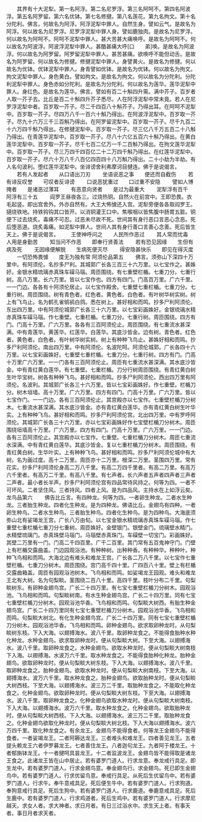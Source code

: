<!-- { "loadSidebar": true } -->
　　其界有十大泥犁。第一名阿浮。第二名尼罗浮。第三名阿呵不。第四名阿波浮。第五名阿罗留。第六名优钵。第七名修揵。第八名莲花。第九名拘文。第十名分陀利。佛言。何故名为阿浮。阿浮泥犁中罪人。自然生身。譬如云气。是故名为阿浮。何以故名为尼罗浮。尼罗浮泥犁中罪人身。譬如鹿独肉。是故名为尼罗浮。何以故名为阿呵不。阿呵不泥犁中罪人。甚大苦甚大痛唤呼。是故名为阿呵不。何以故名为阿波浮。阿波浮泥犁中罪人。甚酷甚痛大呼[口　　弟]唤。是故名为阿波浮。何以故名为阿罗留。阿罗留泥犁中罪人。甚苦甚痛。欲唤呼不能但动舌。是故名为阿罗留。何以故名为修揵。修揵泥犁中罪人。身譬黄火。是故名为修揵。何以故名为优钵。优钵泥犁中罪人。身青譬如优钵。是故名为优钵。何以故名为拘文。拘文泥犁中罪人。身色黄白。譬如拘文。是故名为拘文。何以故名为分陀利。分陀利泥犁中罪人。身色赤如分陀利。是故名为分陀利。何以故名为莲华。莲华泥犁中罪人。身红色。是故名为莲华。佛言。譬如有百二十斛四升篅。满中芥子。百岁者人取一芥子去。比丘是百二十斛四升芥子悉尽。人在阿浮泥犁中常未竟。若人在尼罗浮泥犁中者。百岁取一芥子。尽二千四百八十斛芥子。乃得出耳。在阿呵不泥犁中。百岁取一芥子。尽四万八千一百六十斛乃得出。在阿波浮泥犁中。百岁取一芥子。尽九十六万三千三百斛乃得出。在阿罗留泥犁中。百岁取一芥子。尽千九百二十六万四千斛乃得出。在修揵泥犁中。百岁取一芥子。尽三亿八千万五百二十八斛乃得出。在青莲华泥犁中。百岁取一芥子。尽八十六亿五百六十斛乃得出。在黄白莲华泥犁中。百岁取一芥子。尽千七百二亿万一千二百斛乃得出。在拘文莲华泥犁中。百岁取一芥子。尽三万四千四百亿二十二万四千斛乃得出。在红莲华泥犁中。百岁取一芥子。尽六十万八千八百亿四百四十八万斛乃得出。二十小劫为半劫。有人名句波利。堕红莲华泥犁中。坐诽谤舍利弗摩诃目揵连。佛于是说偈言。
　　若有人发起者　　从口语出刀刃
　　坐语说恶之事　　便还而自截伤
　　若有诽反叹誉　　可叹者反诽谤
　　口说恶犹重过　　口过重不安隐
　　譬如人博掩者　　是诸恶过薄耳
　　有恶意向贤者　　是过为最重大
　　泥犁浮有百千　　阿浮有三十五
　　阎罗王昼夜各三。过烧热铜。自然火在前宫中。王即恐畏。衣毛起竖。即出宫舍外。外亦自然有。大王大怖懅还入宫。泥犁旁便各各取阎罗王。擿烧铁地。持铁钩钩其口皆开。以消铜灌王口中。焦喉咽以皆焦腹中肠胃五脏。铜便下过去烧炙。毒痛不可忍。过恶未尽故不死。世间其有身行恶口言恶心念恶。死后堕恶道。烧炙毒痛。如泥犁中罪人。世间人其有身行善口言善心念善。死后皆生天上。佛于是说偈言。
　　王使神呼问之　　人民所作恶过
　　其人常而忧毒　　人用是身勤苦
　　知当问不作恶　　即奉行贤善法
　　若有恐见因缘　　生但有病及死
　　无因缘便解脱　　生病死便灭尽
　　得安隐甚快乐　　即见在得灭度
　　一切恐怖畏懅　　度无为独有常
阿须伦品第五
　　佛言。须弥山下深四十万里中。有阿须伦。名抄多尸利。其城郭广长各三百三十六万里。以七宝作之。甚姝好。金银水精琉璃赤真珠车磲马瑙。周匝围绕。有七重壁栏楯。七重刀分。七重行树。高八万里。长六万里。皆以七宝作也。四方有四门。门高百万里。广六千里。一一门边。各各有十阿须伦居止。以七宝作殿舍。七重壁七重栏楯。七重刀分。七重行树。周匝围绕。树有青色者。红色者。黄色者。白色者。有叶树华树实树。树上有飞鸟止。名为鹤孔雀鸲鹆白鸽。悉在树上。甚好相和而鸣。抄多尸利阿须伦。东出四万里。中有阿须伦城郭广长各三十六万里。以七宝彩画姝好。金银琉璃水精赤真珠车磲马瑙。作七重壁。七重栏楯。七重刀分。七重行树。周匝围绕。四方有门。门高十万里。广六万里。各各有三百阿须伦止。周匝围绕。有七重流水甚深满。中有青莲华。黄莲华。红莲华。白莲华。其底沙皆金。边有树。青色者。红色者。黄色者。白色者。有叶树华树实树。树上有种种飞鸟止。甚姝好相和而鸣。抄多尸利阿须伦。南出四万里。中有阿须伦。名波陀呵。阿须伦城郭。广长各四十六万里。以七宝彩画姝好。七重壁七重栏楯。七重刀分。七重行树。四方有门。门高十万里广六万里。一一门各有三百阿须伦止。周匝有七重流水甚深满。其水底沙皆金。中有青红黄白莲华。有七重壁。七重栏楯。刀分行树周匝围绕。有青红黄白树生叶华宝树。树各有种种飞鸟。甚好相和而鸣。抄多尸利阿须伦。西出四万里有阿须伦。名波利。其城郭广长各三十六万里。皆以七宝彩画姝好。作七重壁。栏楯刀分。树木垣墙。高十万里。广六万里。四方有四门。门高十万里。广六万里。皆以七宝作门。一一门边。各有三百阿须伦止。其宫殿亦以七宝作。七重壁栏楯刀分树木。七重流水甚深满。其水底沙皆金。亦有青红黄白莲华。亦有青红黄白树生叶华实。上有种种飞鸟。甚好相和而鸣。抄多尸利阿须伦宫。北出四万里。中有罗呼阿须伦。其城郭广长各三十六万里。亦以七宝彩画姝好作七宝壁栏楯刀分树木。周匝围绕垣墙高十万里。广六万里。四方有四门。门高十万里。广六万里。一一门边。各有三百阿须伦止。其宫殿亦以七宝作。七重壁。七重栏楯刀分树木。周匝七重流水深满。中有青红黄白莲华。其底沙皆金。复以七重栏楯刀分树木。周匝围绕。有青红黄白树。生华叶实。上有种种飞鸟。甚好相和而鸣。抄多尸利阿须伦城中有大树。名为画过度。高十二万里。周匝亦十二万里。根深二万里。茎围四万里。常有花实。抄多尸利阿须伦身高二万八千里。有高二万四千里者。有高二万里。有高万六千里者。有高万二千里。有高八千里。有七声者。长六声者五声者四声者三声者二声者。最小者长半声。抄多尸利阿须伦宫有四品常待风持之。何等为四。一者不可坏风。二者坚住风。三者持风。四者上风。是为四品风。主持水在上如浮云矣。
龙鸟品第六
　　佛告比丘言。有四种龙。何等为四。一者卵生种龙。二者水生种龙。三者胎生种龙。四者化生种龙。是为四种龙。佛语比丘。金翅鸟有四种。一者卵生种鸟。二者水生种鸟。三者胎生种鸟。四者化生种鸟。是为四种鸟。大海底须弥山北有娑竭龙王宫。广长八万由旬。以七宝金银水精琉璃赤真珠车磲马瑙。作七重壁七重栏楯七重刀分七重树。周匝姝好。金壁银门。银壁金门。琉璃壁水精门。水精壁琉璃门。赤真珠壁马瑙门。马瑙壁赤真珠门。车磲壁一切宝门。彩画姝好。其壁二万里有一门。门高二千四百里。广千二百里。其门常有五百鬼神守门。门壁上有栏楯交露曲盖。门边园观浴池。有种种树。出种种香。有种种华。种种叶。种种飞鸟相和而鸣。大海北边有难头和难龙王宫。广长各二万八千里。以七宝作七重壁栏楯。七重刀分树木。周匝围绕。宫门高千四十里。广四百八十里。壁上有栏楯交露曲箱盖。周匝有园观浴池树木。飞鸟相和而鸣。如娑竭龙王园观。难头和难龙王北有大树。名为句梨睒。茎围绕二百八十里。高四千里。枝叶分布二千里。句梨睒树东。有卵种金翅鸟宫。广长二十四万里。有七宝七重壁栏楯刀分树木。园观浴池。飞鸟相和而鸣。句梨睒树南。有水生种金翅鸟宫。广长二十四万里。同有七宝七重壁栏楯刀分树木。园观浴池华香。飞鸟相和而鸣。句梨睒大树西。有胎生种金翅鸟宫。广长二十四万里同有七宝七重壁栏楯刀分树木。园观浴池华香。飞鸟相和而鸣。句梨睒大树北。有化生种金翅鸟宫。广长二十四万里。同有七宝七重壁栏楯刀分树木。园观浴池华香。飞鸟相和而鸣。卵种金翅鸟。欲求取卵种龙时。从句梨睒树东枝。下入大海。以翅搏海水。波八千里。取卵种龙食之。不能得食胎种水种化种龙。水种金翅鸟。欲求取卵种龙时。便从句梨睒大树。下至大海。以翅搏海水。波八千里。取卵种龙食之。水种金翅鸟。欲取水种龙时。便从句梨睒大树南枝下入海。以翅搏海。水波万六千里。取水种龙食之。不能得食胎种化种龙。胎种金翅鸟。欲取卵种龙时。便从句梨睒大树东枝。下入大海。以翅搏海水。波八千里。取卵种龙食之。胎种金翅鸟。欲取水种龙时。便从句梨睒大树南枝。下至大海。以翅搏海水。波万六千里。取水种龙食之。胎种金翅鸟。欲取胎种龙时。便从句梨睒大树西枝。下至大海。以翅搏海水。波三万二千里。取胎种龙食之。不能取化种龙食之。化种金翅鸟。欲取卵种龙时。便从句梨睒大树东枝。下至大海。以翅搏海水。波八千里。取卵种龙食之。化种金翅鸟欲取水种龙时。便从句梨睒大树南枝。下入大海。以翅搏海水。波万六千里。取水种龙食之。化种金翅鸟。欲取胎种龙时。便从句梨睒大树西枝。下入大海。以翅搏海水。波三万二千里。取胎种龙食之。化种金翅鸟欲取化种龙时。便从句梨睒大树北枝。下入大海以翅搏海水。波六万四千里。取化种龙食之。有余龙王。金翅鸟不能得食者。何等龙王金翅鸟不能得食者。一者娑竭龙王。二者阿耨达龙王。三者难头和难龙王。四者善见龙王。五者提头赖龙王六者伊罗募龙王。七者善住龙王。八者迦句龙王。九者阿于楼龙王。十者郁旃钵龙王。十一者揵呵具昙龙王。十二者监波龙王。金翅鸟皆不能得取是诸龙王食之。此诸龙王皆在山中居止。若有婆罗门道人。行求龙意。奉龙戒行具足。即生龙中。若有婆罗门道人。行求金翅鸟意。奉金翅鸟行。求金翅鸟。死已即生金翅鸟中。若有婆罗门道人。行求优留鸟意。奉戒行具足。从死后生优留鸟中。若有婆罗门道人。行求牛。奉牛意戒具足。死后便生牛中。若有婆罗门道人。行求狗道。奉狗意戒行具足。死后生狗中。若有婆罗门道人。行求鹿道。奉鹿意戒具足。死后生鹿中。若有婆罗门道人。行求鸡道者。死后生鸡中。若有婆罗门道人。行求摩尼越天。求女人者。求大神者。求日月者。有日三过浴水中。求生天上者。有事天者。事日月者求天者。
